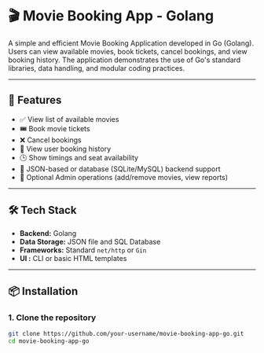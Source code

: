 # 🎬 Movie Booking App - Golang

A simple and efficient Movie Booking Application developed in Go (Golang). Users can view available movies, book tickets, cancel bookings, and view booking history. The application demonstrates the use of Go's standard libraries, data handling, and modular coding practices.

---

## 🚀 Features

- ✅ View list of available movies
- 🎟️ Book movie tickets
- ❌ Cancel bookings
- 🧾 View user booking history
- 🕒 Show timings and seat availability
- 💾 JSON-based or database (SQLite/MySQL) backend support
- 🔐 Optional Admin operations (add/remove movies, view reports)

---

## 🛠️ Tech Stack

- **Backend:** Golang
- **Data Storage:** JSON file and SQL Database
- **Frameworks:** Standard `net/http` or `Gin`
- **UI :** CLI or basic HTML templates

---

## 📦 Installation

### 1. Clone the repository
```bash
git clone https://github.com/your-username/movie-booking-app-go.git
cd movie-booking-app-go
